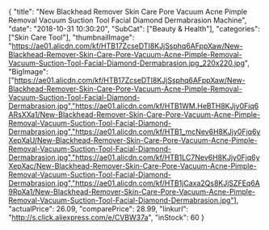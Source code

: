 {
	"title": "New Blackhead Remover Skin Care Pore Vacuum Acne Pimple Removal Vacuum Suction Tool Facial Diamond Dermabrasion Machine",
	"date": "2018-10-31 10:30:20",
	"SubCat": ["Beauty & Health"],
	"categories": ["Skin Care Tool"],
	"thumbnailImage": "https://ae01.alicdn.com/kf/HTB17ZcseDTI8KJjSsphq6AFppXaw/New-Blackhead-Remover-Skin-Care-Pore-Vacuum-Acne-Pimple-Removal-Vacuum-Suction-Tool-Facial-Diamond-Dermabrasion.jpg_220x220.jpg",
	"BigImage": ["https://ae01.alicdn.com/kf/HTB17ZcseDTI8KJjSsphq6AFppXaw/New-Blackhead-Remover-Skin-Care-Pore-Vacuum-Acne-Pimple-Removal-Vacuum-Suction-Tool-Facial-Diamond-Dermabrasion.jpg","https://ae01.alicdn.com/kf/HTB1WM.HeBTH8KJjy0Fiq6ARsXXa1/New-Blackhead-Remover-Skin-Care-Pore-Vacuum-Acne-Pimple-Removal-Vacuum-Suction-Tool-Facial-Diamond-Dermabrasion.jpg","https://ae01.alicdn.com/kf/HTB1_mcNev6H8KJjy0Fjq6yXepXaU/New-Blackhead-Remover-Skin-Care-Pore-Vacuum-Acne-Pimple-Removal-Vacuum-Suction-Tool-Facial-Diamond-Dermabrasion.jpg","https://ae01.alicdn.com/kf/HTB1LC7Nev6H8KJjy0Fjq6yXepXac/New-Blackhead-Remover-Skin-Care-Pore-Vacuum-Acne-Pimple-Removal-Vacuum-Suction-Tool-Facial-Diamond-Dermabrasion.jpg","https://ae01.alicdn.com/kf/HTB1jCaxa2Qs8KJjSZFEq6A9RpXa1/New-Blackhead-Remover-Skin-Care-Pore-Vacuum-Acne-Pimple-Removal-Vacuum-Suction-Tool-Facial-Diamond-Dermabrasion.jpg"],
	"actualPrice": 26.09,
	"comparePrice": 28.99,
	"linkurl": "http://s.click.aliexpress.com/e/CVBW37a",
	"inStock": 60
}
